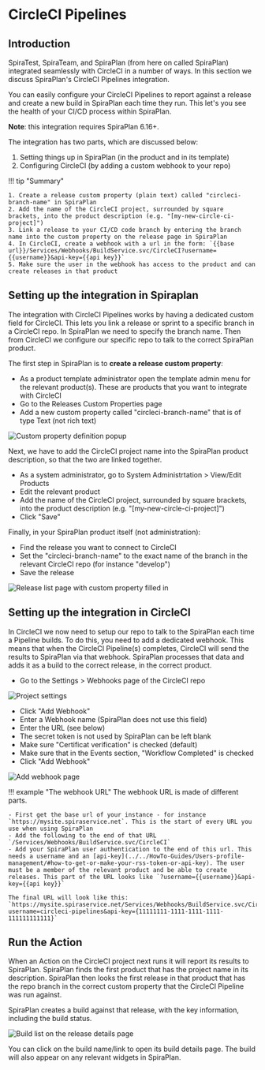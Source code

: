 # CircleCI Pipelines

## Introduction
SpiraTest, SpiraTeam, and SpiraPlan (from here on called SpiraPlan) integrated seamlessly with CircleCI in a number of ways. In this section we discuss SpiraPlan's CircleCI Pipelines integration.

You can easily configure your CircleCI Pipelines to report against a release and create a new build in SpiraPlan each time they run. This let's you see the health of your CI/CD process within SpiraPlan. 

**Note**: this integration requires SpiraPlan 6.16+.

The integration has two parts, which are discussed below:

1. Setting things up in SpiraPlan (in the product and in its template)
2. Configuring CircleCI (by adding a custom webhook to your repo)

!!! tip "Summary"

    1. Create a release custom property (plain text) called "circleci-branch-name" in SpiraPlan
    2. Add the name of the CircleCI project, surrounded by square brackets, into the product description (e.g. "[my-new-circle-ci-project]")
    3. Link a release to your CI/CD code branch by entering the branch name into the custom property on the release page in SpiraPlan
    4. In CircleCI, create a webhook with a url in the form: `{{base url}}/Services/Webhooks/BuildService.svc/CircleCI?username={{username}}&api-key={{api key}}`
    5. Make sure the user in the webhook has access to the product and can create releases in that product


## Setting up the integration in Spiraplan

The integration with CircleCI Pipelines works by having a dedicated custom field for CircleCI. This lets you link a release or sprint to a specific branch in a CircleCI repo. In SpiraPlan we need to specify the branch name. Then from CircleCI we configure our specific repo to talk to the correct SpiraPlan product.

The first step in SpiraPlan is to **create a release custom property**:

- As a product template administrator open the template admin menu for the relevant product(s). These are products that you want to integrate with CircleCI
- Go to the Releases Custom Properties page
- Add a new custom property called "circleci-branch-name" that is of type Text (not rich text)

![Custom property definition popup](img/circleci-pipelines-custom-property-definition.png)

Next, we have to add the CircleCI project name into the SpiraPlan product description, so that the two are linked together.

- As a system administrator, go to System Administrtation > View/Edit Products
- Edit the relevant product 
- Add the name of the CircleCI project, surrounded by square brackets, into the product description (e.g. "[my-new-circle-ci-project]") 
- Click "Save"

Finally, in your SpiraPlan product itself (not administration):

- Find the release you want to connect to CircleCI
- Set the "circleci-branch-name" to the exact name of the branch in the relevant CircleCI repo (for instance "develop")
- Save the release

![Release list page with custom property filled in](img/circleci-pipelines-release-page.png)


## Setting up the integration in CircleCI

In CircleCI we now need to setup our repo to talk to the SpiraPlan each time a Pipeline builds. To do this, you need to add a dedicated webhook. This means that when the CircleCI Pipeline(s) completes, CircleCI will send the results to SpiraPlan via that webhook. SpiraPlan processes that data and adds it as a build to the correct release, in the correct product.

- Go to the Settings > Webhooks page of the CircleCI repo

![Project settings](img/circleci-pipelines-repo-settings.png)

- Click "Add Webhook"
- Enter a Webhook name (SpiraPlan does not use this field)
- Enter the URL (see below)
- The secret token is not used by SpiraPlan can be left blank
- Make sure "Certificat verification" is checked (default)
- Make sure that in the Events section, "Workflow Completed" is checked
- Click "Add Webhook"

![Add webhook page](img/circleci-pipelines-repo-webhook.png)

!!! example "The webhook URL"
    The webhook URL is made of different parts.

    - First get the base url of your instance - for instance `https://mysite.spiraservice.net`. This is the start of every URL you use when using SpiraPlan
    - Add the following to the end of that URL `/Services/Webhooks/BuildService.svc/CircleCI`
    - Add your SpiraPlan user authentication to the end of this url. This needs a username and an [api-key](../../HowTo-Guides/Users-profile-management/#how-to-get-or-make-your-rss-token-or-api-key). The user must be a member of the relevant product and be able to create releases. This part of the URL looks like `?username={{username}}&api-key={{api key}}`

    The final URL will look like this: `https://mysite.spiraservice.net/Services/Webhooks/BuildService.svc/CircleCI?username=circleci-pipelines&api-key={11111111-1111-1111-1111-111111111111}`


## Run the Action

When an Action on the CircleCI project next runs it will report its results to SpiraPlan. SpiraPlan finds the first product that has the project name in its description. SpiraPlan then looks the first release in that product that has the repo branch in the correct custom property that the CircleCI Pipeline was run against.

SpiraPlan creates a build against that release, with the key information, including the build status.

![Build list on the release details page](img/circleci-pipelines-build-list.png)

You can click on the build name/link to open its build details page. The build will also appear on any relevant widgets in SpiraPlan.